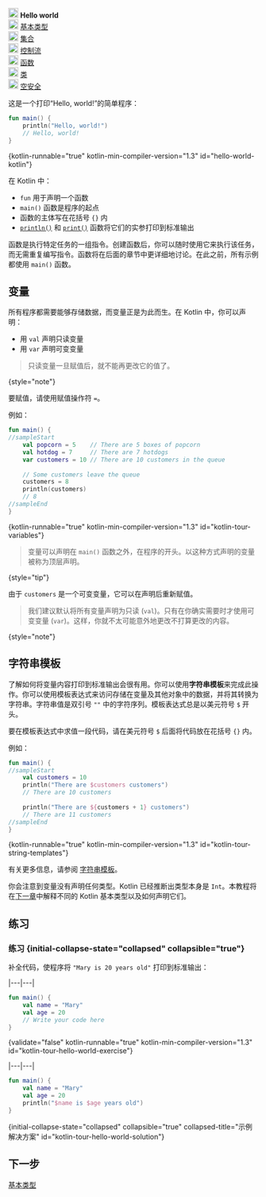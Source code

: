 [//]: # (title: Hello world)

<no-index/>

<tldr>
    <p><img src="icon-1.svg" width="20" alt="First step" /> <strong>Hello world</strong><br />
        <img src="icon-2-todo.svg" width="20" alt="Second step" /> <a href="kotlin-tour-basic-types.md">基本类型</a><br />
        <img src="icon-3-todo.svg" width="20" alt="Third step" /> <a href="kotlin-tour-collections.md">集合</a><br />
        <img src="icon-4-todo.svg" width="20" alt="Fourth step" /> <a href="kotlin-tour-control-flow.md">控制流</a><br />
        <img src="icon-5-todo.svg" width="20" alt="Fifth step" /> <a href="kotlin-tour-functions.md">函数</a><br />
        <img src="icon-6-todo.svg" width="20" alt="Sixth step" /> <a href="kotlin-tour-classes.md">类</a><br />
        <img src="icon-7-todo.svg" width="20" alt="Final step" /> <a href="kotlin-tour-null-safety.md">空安全</a></p>
</tldr>

这是一个打印“Hello, world!”的简单程序：

```kotlin
fun main() {
    println("Hello, world!")
    // Hello, world!
}
```
{kotlin-runnable="true" kotlin-min-compiler-version="1.3" id="hello-world-kotlin"}

在 Kotlin 中：

* `fun` 用于声明一个函数
* `main()` 函数是程序的起点
* 函数的主体写在花括号 `{}` 内
* [`println()`](https://kotlinlang.org/api/latest/jvm/stdlib/kotlin.io/println.html) 和 [`print()`](https://kotlinlang.org/api/latest/jvm/stdlib/kotlin.io/print.html) 函数将它们的实参打印到标准输出

函数是执行特定任务的一组指令。创建函数后，你可以随时使用它来执行该任务，而无需重复编写指令。函数将在后面的章节中更详细地讨论。在此之前，所有示例都使用 `main()` 函数。

## 变量

所有程序都需要能够存储数据，而变量正是为此而生。在 Kotlin 中，你可以声明：

* 用 `val` 声明只读变量
* 用 `var` 声明可变变量

> 只读变量一旦赋值后，就不能再更改它的值了。
>
{style="note"}

要赋值，请使用赋值操作符 `=`。

例如：

```kotlin
fun main() { 
//sampleStart
    val popcorn = 5    // There are 5 boxes of popcorn
    val hotdog = 7     // There are 7 hotdogs
    var customers = 10 // There are 10 customers in the queue
    
    // Some customers leave the queue
    customers = 8
    println(customers)
    // 8
//sampleEnd
}
```
{kotlin-runnable="true" kotlin-min-compiler-version="1.3" id="kotlin-tour-variables"}

> 变量可以声明在 `main()` 函数之外，在程序的开头。以这种方式声明的变量被称为顶层声明。
> 
{style="tip"}

由于 `customers` 是一个可变变量，它可以在声明后重新赋值。

> 我们建议默认将所有变量声明为只读 (`val`)。只有在你确实需要时才使用可变变量 (`var`)。这样，你就不太可能意外地更改不打算更改的内容。
> 
{style="note"}

## 字符串模板

了解如何将变量内容打印到标准输出会很有用。你可以使用**字符串模板**来完成此操作。你可以使用模板表达式来访问存储在变量及其他对象中的数据，并将其转换为字符串。字符串值是双引号 `""` 中的字符序列。模板表达式总是以美元符号 `$` 开头。

要在模板表达式中求值一段代码，请在美元符号 `$` 后面将代码放在花括号 `{}` 内。

例如：

```kotlin
fun main() { 
//sampleStart
    val customers = 10
    println("There are $customers customers")
    // There are 10 customers
    
    println("There are ${customers + 1} customers")
    // There are 11 customers
//sampleEnd
}
```
{kotlin-runnable="true" kotlin-min-compiler-version="1.3" id="kotlin-tour-string-templates"}

有关更多信息，请参阅 [字符串模板](strings.md#string-templates)。

你会注意到变量没有声明任何类型。Kotlin 已经推断出类型本身是 `Int`。本教程将在[下一章](kotlin-tour-basic-types.md)中解释不同的 Kotlin 基本类型以及如何声明它们。

## 练习

### 练习 {initial-collapse-state="collapsed" collapsible="true"}

补全代码，使程序将 `"Mary is 20 years old"` 打印到标准输出：

|---|---|
```kotlin
fun main() {
    val name = "Mary"
    val age = 20
    // Write your code here
}
```
{validate="false" kotlin-runnable="true" kotlin-min-compiler-version="1.3" id="kotlin-tour-hello-world-exercise"}

|---|---|
```kotlin
fun main() {
    val name = "Mary"
    val age = 20
    println("$name is $age years old")
}
```
{initial-collapse-state="collapsed" collapsible="true" collapsed-title="示例解决方案" id="kotlin-tour-hello-world-solution"}

## 下一步

[基本类型](kotlin-tour-basic-types.md)